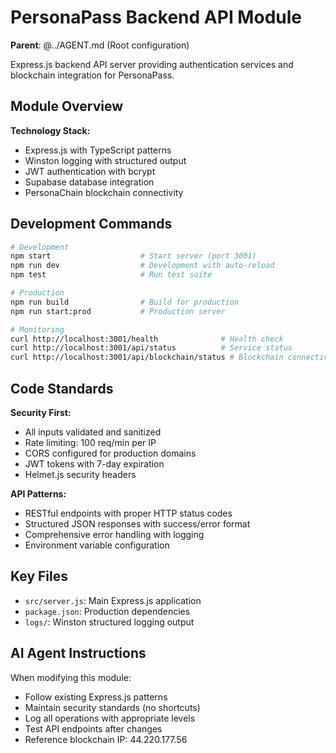 # PersonaPass Backend API Module  

**Parent**: @../AGENT.md (Root configuration)

Express.js backend API server providing authentication services and blockchain integration for PersonaPass.

## Module Overview

**Technology Stack:**
- Express.js with TypeScript patterns
- Winston logging with structured output
- JWT authentication with bcrypt
- Supabase database integration
- PersonaChain blockchain connectivity

## Development Commands

```bash
# Development
npm start                    # Start server (port 3001)
npm run dev                  # Development with auto-reload
npm test                     # Run test suite

# Production  
npm run build                # Build for production
npm run start:prod           # Production server

# Monitoring
curl http://localhost:3001/health              # Health check
curl http://localhost:3001/api/status          # Service status
curl http://localhost:3001/api/blockchain/status # Blockchain connectivity
```

## Code Standards

**Security First:**
- All inputs validated and sanitized
- Rate limiting: 100 req/min per IP
- CORS configured for production domains
- JWT tokens with 7-day expiration
- Helmet.js security headers

**API Patterns:**
- RESTful endpoints with proper HTTP status codes
- Structured JSON responses with success/error format
- Comprehensive error handling with logging
- Environment variable configuration

## Key Files

- `src/server.js`: Main Express.js application
- `package.json`: Production dependencies
- `logs/`: Winston structured logging output

## AI Agent Instructions

When modifying this module:
- Follow existing Express.js patterns
- Maintain security standards (no shortcuts)
- Log all operations with appropriate levels
- Test API endpoints after changes
- Reference blockchain IP: 44.220.177.56